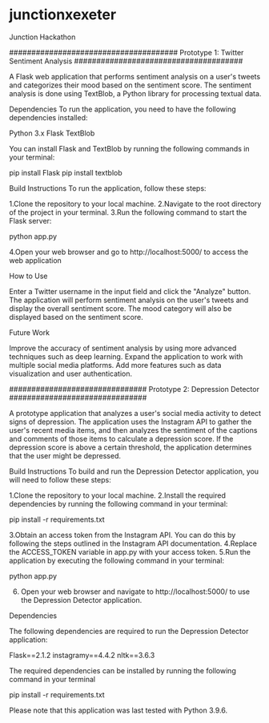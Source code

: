 # junctionxexeter
Junction Hackathon 

######################################
Prototype 1: Twitter Sentiment Analysis 
######################################

A Flask web application that performs sentiment analysis on a user's tweets and categorizes their mood based on the sentiment score. The sentiment analysis is done using TextBlob, a Python library for processing textual data.

Dependencies
To run the application, you need to have the following dependencies installed:

Python 3.x
Flask
TextBlob

You can install Flask and TextBlob by running the following commands in your terminal:

pip install Flask
pip install textblob

Build Instructions
To run the application, follow these steps:

1.Clone the repository to your local machine.
2.Navigate to the root directory of the project in your terminal.
3.Run the following command to start the Flask server:

python app.py

4.Open your web browser and go to http://localhost:5000/ to access the web application

How to Use

Enter a Twitter username in the input field and click the "Analyze" button.
The application will perform sentiment analysis on the user's tweets and display the overall sentiment score.
The mood category will also be displayed based on the sentiment score.

Future Work

Improve the accuracy of sentiment analysis by using more advanced techniques such as deep learning.
Expand the application to work with multiple social media platforms.
Add more features such as data visualization and user authentication.

###############################
Prototype 2: Depression Detector
###############################

A prototype application that analyzes a user's social media activity to detect signs of depression. The application uses the Instagram API to gather the user's recent media items, and then analyzes the sentiment of the captions and comments of those items to calculate a depression score. If the depression score is above a certain threshold, the application determines that the user might be depressed.

Build Instructions
To build and run the Depression Detector application, you will need to follow these steps:

1.Clone the repository to your local machine.
2.Install the required dependencies by running the following command in your terminal:

pip install -r requirements.txt

3.Obtain an access token from the Instagram API. You can do this by following the steps outlined in the Instagram API documentation.
4.Replace the ACCESS_TOKEN variable in app.py with your access token.
5.Run the application by executing the following command in your terminal:

python app.py

6. Open your web browser and navigate to http://localhost:5000/ to use the Depression Detector application.

Dependencies

The following dependencies are required to run the Depression Detector application:

Flask==2.1.2
instagramy==4.4.2
nltk==3.6.3

The required dependencies can be installed by running the following command in your terminal

pip install -r requirements.txt

Please note that this application was last tested with Python 3.9.6.




